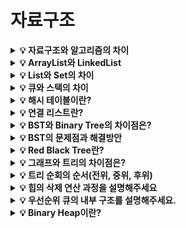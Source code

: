 # 자료구조

<details>
<summary><strong>💡 자료구조와 알고리즘의 차이</strong></summary>
  <ul>
    <li>자료구조는 데이터를 원하는 규칙 또는 목적에 맞게 저장하기 위한 구조이다.</li>
    <li>알고리즘이란 자료구조에 쌓인 데이터를 활용해 어떠한 문제를 해결하기 위한 여러 동작들의 모임이다.</li>
	</ul>
</details>
<details>
<summary><strong>💡 ArrayList와 LinkedList</strong></summary>
  <ul>
    <li>
      ArrayList는 배열은 연결된 데이터를 순차적으로(Ordered) 메모리상에 위치하는 배열의 형태를 가진다.
      <ul>
	      <li>인덱스로 데이터에 접근하기 때문에, 읽기 속도가 빠르다.</li>
  	    <li>크기가 정적으로 결정(Pre-Allocation)된다. 때문에 동적 Resizing이 필요한 경우 작업이 크게 늘어날 수 있다.</li>
	      <li>삽입 및 삭제 시, 연속적인 형태를 맞추기 위한 연산의 비용이 크다.</li>
  	  </ul>
    </li>
    <li>
      LinkedList는 각 노드가 데이터와 포인터를 갖고 한 줄로 연결되어 있는 형태로 데이터가 저장되는 자료구조이다.
      <ul>
	      <li>특정 값을 읽기 위해서는 리스트 전체를 순회해야 하기 때문에, 읽기 속도가 비교적 느리다.</li>
  	    <li>리스트 크기에 영향 없이, 값을 추가하고 삭제할 수 있다.</li>
    	  <li>삽입 및 삭제 시, 각 노드의 포인터를 연결하고 끊으면 되기 때문에 속도가 빠르다.</li>
	    </ul>
    </li>
	</ul>
</details>

<details>
<summary><strong>💡 List와 Set의 차이</strong></summary>
  <ul>
    <li>
      List는 중복이 허용되지만, Set은 중복이 허용되지 않는다.
      <ul>
	      <li>List의 데이터를 Set에 삽입하면, 중복이 제거된다.</li>
  	  </ul>
    </li>
    <li>
      Set은 고유성이 보장된다.
      <ul>
	      <li>DB의 <code>distict</code> 연산을 하는 효과를 갖는다.</li>
	    </ul>
    </li>
	</ul>
</details>

<details>
<summary><strong>💡 큐와 스택의 차이</strong></summary>
  <ul>
    <li>
      큐(Queue)
      <ul>
	      <li>
          선입선출(FIFO)
          <ul>
            <li>삽입연산(Enqueue)이 일어나는 곳은 Back(혹은 Rear)</li>
            <li>삭제연산(Dequeue)이 일어나는 곳은 Front</li>
          </ul>
        </li>
  	    <li>
        	구현
          <ul>
            <li>Array로 구현하면 poll 연산 이후 객체를 앞당기는 작업이 필요하다.</li>
            <li>Linked List로 구현하면 객체 한개만 제거하면 된다. <br>그러므로, 삽입 및 삭제가 용이한 LinkedList로 구현하는 것이 좋다.</li>
          </ul>
        </li>
  	  </ul>
    </li>
    <li>
      스택(Stack)
      <ul>
	      <li>
          후입선출(LIFO)
          <ul>
            <li>정해진 방향(top)으로만 데이터가 쌓이는 형태를 갖는다.</li>
            <li>정해진 방향(top)으로만 데이터가 삽입되고, 삭제된다.</li>
          </ul>
        </li>
  	    <li>
        	구현
          <ul>
            <li>List로 구현하면 객체를 제거하는 작업이 필요하다.</li>
            <li>Array로 구현하면 삭제할 필요 없이 index를 줄이고 초기화만 하면 되므로, Array로 구현하는 것이 좋다.</li>
          </ul>
        </li>
	    </ul>
    </li>
	</ul>
</details>
<details>
<summary><strong>💡 해시 테이블이란?</strong></summary>
  <ul>
    <li>해시 테이블은 (key,value) 형식으로 데이터를 저장하는 자료구조 중 하나로 빠른 데이터 검색이 필요할 때 유용하다.</li>
    <li>해시 테이블은 key 값에 해시 함수를 적용해 고유한 index를 생성하여 그 index에 저장된 값을 꺼내오는 구조이다.</li> 
    <li>해시 테이블은 key-value 가 1:1 로 매핑되어 있기 때문에 검색, 삽입, 삭제 과정에서 모두 평균적으로 O(1)의 시간 복잡도를 갖는다.</li>
	</ul>
</details>
<details>
<summary><strong>💡 연결 리스트란?</strong></summary><ul>
    <li>각 노드가 데이터와 포인터를 가지고 한 줄로 연결되어있는 방식으로 데이터를 저장하는 자료구조</li>
    <li>각 노드는 다음 노드를 가리키는 포인터 포함</li>
    <li>→ 다음 노드를 가리키는 포인터 : 다음 노드의 주소를 값으로 가짐</li>
	</ul>
</details>

<details>
<summary><strong>💡 BST와 Binary Tree의 차이점은?</strong></summary>
  <ul>
    <li>
      이진트리(Binary Tree)
      <ul>
	      <li>
          자식노드가 최대 두개인 노드들로 구성되었다.
          <ul>
            <li>왼쪽 자식노드</li>
            <li>오른쪽 자식노드</li>
          </ul>
        </li>
  	    <li>자료 삽입, 삭제 방법에 따라 종류가 나뉜다.</li>
  	  </ul>
    </li>
    <li>
      이진 탐색 트리(Binary Search Tree)
      <ul>
	      <li>
          모든 왼쪽 자식노드 값이 루트나 부모 노드보다 작고, 모든 오른쪽 자식노드 값이 루트나 부모노드보다 크다.
        </li>
  	    <li>
          이진트리에 비해 탐색 속도가 빠르다. (<code>O(h)</code>, h는 트리의 높이)
        </li>
        <li>
          균형 잡힌 트리가 아닌 경우, 한쪽으로 쏠린 모양이 나타날 수 있다.
          <ul>
            <li>이 경우, 이진트리보다 탐색 속도가 느려진다. (<code>O(n)</code>)</li>
            <li>이를 위해 설계된 자료구조가 AVL Tree 이다.</li>
            <li>해당 문제 해결을 위해, 삽입과 삭제 시 트리 구조를 재조정하는 알고리즘을 추가할 수 있다.</li>
          </ul>
        </li>
	    </ul>
    </li>
	</ul>
</details>


<details>
<summary><strong>💡 BST의 문제점과 해결방안</strong></summary><ul>
    <li>문제점: 이진 탐색 트리(BST)는 Skewed Tree(편향된 트리)가 될 수 있으며, 이로 인해 평균 탐색 연산이 최악의 경우 O(n)의 시간 복잡도를 갖게 된다.</li>
    <li>해결방안: AVL Tree, Red-Black Tree와 같은 Balanced Binary Search Tree(균형 탐색 트리) 자료구조를 사용할 수 있다.</li>
	</ul>
</details>

<details>
<summary><strong>💡 Red Black Tree란?</strong></summary>
  <ul>
    <li>
    	레드 블랙 트리는 자기 균형 이진 탐색 트리(Self-Balancing BST)이다.
    </li>
    <li>
    	 이진탐색 트리에서의 조회 시간 복잡도는 <code>O(log n)</code>이 소요되나, 균형이 무너질 경우 <code>O(n)</code>으로 시간 복잡도가 증가할 수 있습니다. 이를 보완하기 위해 레드 블랙 트리에서는 삽입, 삭제 동안 트리의 모양의 균형을 이루도록 각 노드에 red와 black 색상을 가지도록 설계되었다.
    </li>
    <li>
			결과적으로 레드 블랙 트리는 자기 균형을 이루고 있기 때문에 검색, 삽입, 삭제 연산 시 worst case에서도 <code>O(log n)</code>의 시간 복잡도를 보장한다.
		</li>
    <img src="https://user-images.githubusercontent.com/70627979/221402026-96e8ef11-a332-4971-9b4b-24e5d550785b.png" alt="image" style="zoom:100%;" />
  </ul>
</details>


<details>
<summary><strong>💡 그래프와 트리의 차이점은?</strong></summary>
  <img width="564" alt="image" src="https://user-images.githubusercontent.com/70627979/218324529-b9bc059f-8dbf-4967-86dd-87f297ad7ba0.png">
</details>

<details>
<summary><strong>💡 트리 순회의 순서(전위, 중위, 후위)</strong></summary>
	<ul>
    <li>전위 순회는 [루트 → 왼쪽 자식 → 오른쪽 자식] 순으로 순회</li>
    <li>중위 순회는 [왼쪽 자식 → 루트 → 오른쪽 자식] 순으로 순회</li>
    <li>후위 순회는 [루트 → 왼쪽 자식 → 오른쪽 자식] 순으로 순회</li>
	</ul>
</details>
<details>
<summary><strong>💡 힙의 삭제 연산 과정을 설명해주세요</strong></summary>
	<ul>
    <li>
      힙이란 최댓값 또는 최솟값을 찾아내는 연산을 쉽게하기 위해 고안된 구조이다.
      <ul>
        <li>최대 힙: 각 노드의 키 값이 자식의 키 값보다 작지 않음</li>
        <li>최소 힙: 각 노드의 키 값이 자식의 키 값보다 크지 않음</li>
      </ul>
    </li>
    <li>
      루트 노드의 값이 가장 먼저 삭제된다.
      <ul>
        <li>최대 힙 : 최대값부터 삭제됨</li>
        <li>최소 힙 : 최소값부터 삭제됨</li>
      </ul>
    <ol>
    <li>루트 노드가 삭제</li>
    <li>마지막 노드가 루트 노드의 자리로 이동</li>
    <li>
    	힙의 종류 별로, 루트노드에 알맞은 값이 와야함
      <ul>
        <li>최대힙은 최대값, 최소힙은 최소값</li>
        <li>때문에, 재구조화 과정이 발생</li>
      </ul>
    </li>
  </ol>
	</ul>
</details>

<details>
<summary><strong>💡 우선순위 큐의 내부 구조를 설명해주세요.</strong></summary>
	<ul>
    <li>우선순위 큐란 Input 순서에 상관 없이, 우선순위가 높은 데이터를 먼저 Output하기 위해 고안된 자료구조이다.</li>
    <li>
      구현방법
      <img src="/Users/kanghyun/Library/Application Support/typora-user-images/image-20230207175711226.png" alt="image-20230207175711226"/>
    </li>
    <li>
    	배열과 리스트
      <ul>
        <li>데이터의 삽입, 삭제 과정의 비효율성</li>
        <li>삽입 위치를 찾기 위해 모든 데이터와 우선 순위를 비교해야함</li>
      </ul>
    </li>
    <li>
    	힙
      <ul>
        <li>Worst Case 임에도 시간 복잡도 O(log n)을 보장</li>
        <li>완전 이진트리 형태이기 때문</li>
      </ul>
    </li>
    ⇒ 우선순위 큐는 힙으로 구현됨
  </ul>
</details>
<details>
<summary><strong>💡 Binary Heap이란?</strong></summary>
	Binary Heap은 Tree 형식을 하고 있으며, Tree 중 배열을 기반으로 하는 완전 이진 트리(Complete Binary Tree) 이다. 힙에는 최대 힙(max heap)과 최소 힙(min heap) 두 종류가 있다.
  <ul>
    <li>
    	최대 힙은 각 노드의 값이 해당 자식의 값보다 크거나 같은 완전 이진 트리를 말한다.
    </li>
    <li>
			최소 힙은 최대 힙과 반대되는 개념으로 각 노드의 값이 해당 자식의 값보다 작은 완전 이진 트리를 말한다.
    </li>
    <li>
      배열을 기반으로 하는 Binary Tree의 값을 넣을 때, 1번 index부터 루트 노드가 시작된다. 0번 index를 건너뛰는 이유는 노드의 고유 번호 값과 배열의 index를 일치시켜 혼동을 줄이기 위함이다.
    </li>
  </ul>
  <img src="https://user-images.githubusercontent.com/70627979/221401328-145ba7bd-7d2f-49db-8b35-435077393d4a.png" alt="image" style="zoom:40%;" />
</details>
